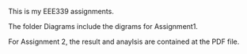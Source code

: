 This is my EEE339 assignments.

The folder Diagrams include the digrams for Assignment1.

For Assignment 2, the result and anaylsis are contained at the PDF file.
